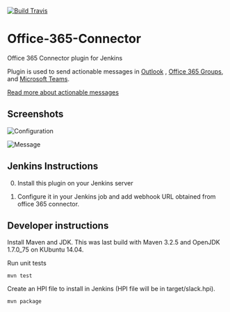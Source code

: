 [![Build Travis](https://img.shields.io/travis/jenkinsci/office-365-connector-plugin/master.svg)](https://travis-ci.org/jenkinsci/office-365-connector-plugin)

# Office-365-Connector
Office 365 Connector plugin for Jenkins

Plugin is used to send actionable messages in [Outlook](http://outlook.com) , [Office 365 Groups](https://support.office.com/en-us/article/Learn-about-Office-365-Groups-b565caa1-5c40-40ef-9915-60fdb2d97fa2), and [Microsoft Teams](https://products.office.com/en-us/microsoft-teams/group-chat-software).

[Read more about actionable messages](https://docs.microsoft.com/en-us/outlook/actionable-messages/)

## Screenshots

![Configuration](https://github.com/jenkinsci/office-365-connector-plugin/raw/master/.README/config.png)

![Message](https://github.com/jenkinsci/office-365-connector-plugin/raw/master/.README/message.png)

## Jenkins Instructions

0. Install this plugin on your Jenkins server

0. Configure it in your Jenkins job and add webhook URL obtained from office 365 connector.

## Developer instructions
Install Maven and JDK. This was last build with Maven 3.2.5 and OpenJDK 1.7.0_75 on KUbuntu 14.04.

Run unit tests

`mvn test`

Create an HPI file to install in Jenkins (HPI file will be in target/slack.hpi).

`mvn package`
